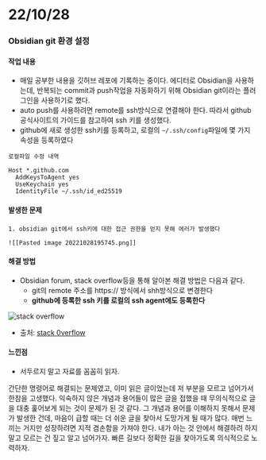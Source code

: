 # 22/10/28

### Obsidian git 환경 설정

#### 작업 내용

- 매일 공부한 내용을 깃허브 레포에 기록하는 중이다. 에디터로 Obsidian을 사용하는데, 반복되는 commit과 push작업을 자동화하기 위해 Obsidian git이라는 플러그인을 사용하기로 했다.
- auto push를 사용하려면 remote를 ssh방식으로 연결해야 한다. 따라서 github 공식사이트의 가이드를 참고하여 ssh 키를 생성했다.
- github에 새로 생성한 ssh키를 등록하고, 로컬의 `~/.ssh/config`파일에 몇 가지 속성을 등록하였다

```
로컬파일 수정 내역

Host *.github.com
  AddKeysToAgent yes
  UseKeychain yes
  IdentityFile ~/.ssh/id_ed25519
```

#### 발생한 문제

	1. obsidian git에서 ssh키에 대한 접근 권한을 얻지 못해 에러가 발생했다

	![[Pasted image 20221028195745.png]]

#### 해결 방법

- Obsidian forum, stack overflow등을 통해 알아본 해결 방법은 다음과 같다.
	- git의 remote 주소를 https:// 방식에서 shh방식으로 변경한다
	- **github에 등록한 ssh 키를 로컬의 ssh agent에도 등록한다**

![stack overflow](obisdian-git-stackoverflow.png)
- 출처: [stack 0verflow](https://stackoverflow.com/questions/12940626/github-error-message-permission-denied-publickey/30806058#30806058?newreg=4a79701dc2e54afa97e63b5087182c02)

#### 느낀점

- 서두르지 말고 자료를 꼼꼼히 읽자.

간단한 명령어로 해결되는 문제였고, 이미 읽은 글이었는데 저 부분을 모르고 넘어가서 한참을 고생했다. 익숙하지 않은 개념과 용어들이 많은 글을 접했을 때 무의식적으로 글을 대충 훑어보게 되는 것이 문제가 된 것 같다. 그 개념과 용어를 이해하지 못해서 문제가 발생한 건데, 마음이 급할 때는 더 쉬운 글을 찾아서 도망가게 될 때가 많다. 매번 느끼는 거지만 성장하려면 지적 겸손함을 가져야 한다. 내가 아는 것 안에서 해결하려 하지 말고 모르는 건 짚고 알고 넘어가자. 빠른 길보다 정확한 길을 찾아가도록 의식적으로 노력하자.